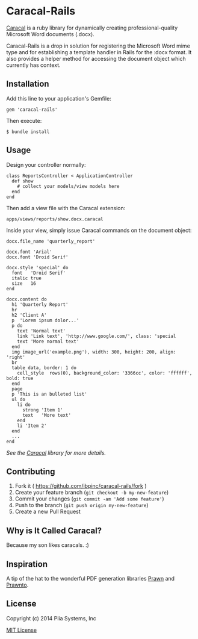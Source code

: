 # Caracal-Rails

[Caracal](https://github.com/ibpinc/caracal) is a ruby library for dynamically creating professional-quality Microsoft Word documents (.docx). 

Caracal-Rails is a drop in solution for registering the Microsoft Word mime type and for establishing a template handler in Rails for the :docx format.  It also provides a helper method for accessing the document object which currently has context.


## Installation

Add this line to your application's Gemfile:

    gem 'caracal-rails'

Then execute:

    $ bundle install


## Usage

Design your controller normally:

    class ReportsController < ApplicationController
      def show
        # collect your models/view models here
      end
    end
    
Then add a view file with the Caracal extension:

    apps/views/reports/show.docx.caracal
    
Inside your view, simply issue Caracal commands on the document object:
    
    docx.file_name 'quarterly_report'
    
    docx.font 'Arial'
    docx.font 'Droid Serif'
    
    docx.style 'special' do
      font   'Droid Serif'
      italic true
      size   16
    end
    
    docx.content do
      h1 'Quarterly Report'
      hr
      h2 'Client A'
      p  'Lorem ipsum dolor...'
      p do
        text 'Normal text'
        link 'Link text', 'http://www.google.com/', class: 'special
        text 'More normal text'
      end
      img image_url('example.png'), width: 300, height: 200, align: 'right'
      br
      table data, border: 1 do
        cell_style  rows(0), background_color: '3366cc', color: 'ffffff', bold: true
      end
      page
      p 'This is an bulleted list'
      ul do
        li do
          strong 'Item 1'
          text   'More text'
        end
        li 'Item 2'
      end
      ...
    end

*See the [Caracal](https://github.com/ibpinc/caracal) library for more details.*  


## Contributing

1. Fork it ( https://github.com/ibpinc/caracal-rails/fork )
2. Create your feature branch (`git checkout -b my-new-feature`)
3. Commit your changes (`git commit -am 'Add some feature'`)
4. Push to the branch (`git push origin my-new-feature`)
5. Create a new Pull Request


## Why is It Called Caracal?

Because my son likes caracals. :)


## Inspiration

A tip of the hat to the wonderful PDF generation libraries [Prawn](https://github.com/prawnpdf/prawn) and [Prawnto](https://github.com/GetJobber/prawnto).


## License

Copyright (c) 2014 Plia Systems, Inc

[MIT License](https://github.com/ibpinc/caracal-rails/blob/master/LICENSE.txt)